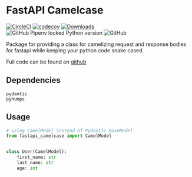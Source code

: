 # FastAPI Camelcase

[![CircleCI](https://circleci.com/gh/ahmednafies/fastapi_camelcase.svg?style=shield)](https://circleci.com/gh/ahmednafies/fastapi_camelcase) [![codecov](https://codecov.io/gh/ahmednafies/fastapi_camelcase/branch/master/graph/badge.svg)](https://codecov.io/gh/ahmednafies/fastapi_camelcase) [![Downloads](https://pepy.tech/badge/fastapi-camelcase)](https://pepy.tech/project/fastapi-camelcase) ![GitHub Pipenv locked Python version](https://img.shields.io/github/pipenv/locked/python-version/ahmednafies/fastapi_camelcase) ![GitHub](https://img.shields.io/github/license/ahmednafies/fastapi_camelcase)

Package for providing a class for camelizing request and response bodies for fastapi
while keeping your python code snake cased.

Full code can be found on [github](https://github.com/ahmednafies/fastapi_camelcase)

## Dependencies

    pydantic
    pyhumps

## Usage

```python
# using CamelModel instead of Pydantic BaseModel
from fastapi_camelcase import CamelModel


class User(CamelModel):
    first_name: str
    last_name: str
    age: int
```
